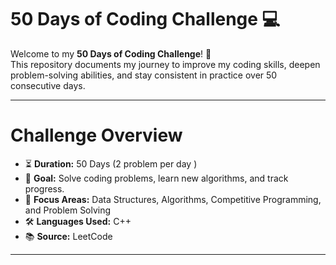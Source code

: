 # 50 Days of Coding Challenge 💻

Welcome to my **50 Days of Coding Challenge**! 🚀  
This repository documents my journey to improve my coding skills, deepen problem-solving abilities, and stay consistent in practice over 50 consecutive days.

--- 

# Challenge Overview

- ⏳ **Duration:** 50 Days (2 problem per day )
- 🧩 **Goal:** Solve coding problems, learn new algorithms, and track progress. 
- 🧠 **Focus Areas:** Data Structures, Algorithms, Competitive Programming, and Problem Solving
- 🛠️ **Languages Used:** C++
- 📚 **Source:** LeetCode 
---
 
